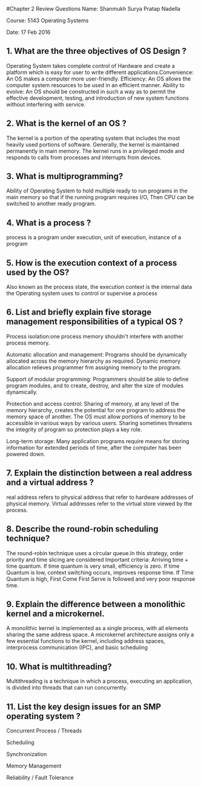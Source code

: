 #Chapter 2 Review Questions
Name: Shanmukh Surya Pratap Nadella

Course: 5143 Operating Systems

Date: 17 Feb 2016

## 1. What are the three objectives of OS Design ?
  
 Operating System takes complete control of Hardware and create a platform which is easy for user to write different applications.Convenience: An OS makes a computer more user-friendly.
Efficiency: An OS allows the computer system resources to be used in an efficient manner.
Ability to evolve: An OS should be constructed in such a way as to permit the effective development, testing, and introduction of new system functions without interfering with service.

## 2. What is the kernel of an OS ?

The kernel is a portion of the operating system that includes the most heavily used portions of software. Generally, the kernel is maintained permanently in main memory. The kernel runs in a privileged mode and responds to calls from processes and interrupts from devices.

## 3. What is multiprogramming?

Ability of Operating System to hold multiple ready to run programs in the main memory so that if the running program requires I/O, Then CPU can be switched to another ready program.

## 4. What is a process ?

process is a program under execution, unit of execution, instance of a program

## 5. How is the execution context of a process used by the OS?

Also known as the process state, the execution context is the internal data the Operating system uses to control or supervise a process

## 6. List and briefly explain five storage management responsibilities of a typical OS ?

Process isolation:one process memory shouldn't interfere with another process memory. 

Automatic allocation and management: Programs should be dynamically
allocated across the memory hierarchy as required.  Dynamic memory allocation relieves programmer frm assigning memory to the program.

Support of modular programming: Programmers should be able to define program
modules, and to create, destroy, and alter the size of modules dynamically.

Protection and access control: Sharing of memory, at any level of the memory
hierarchy, creates the potential for one program to address the memory space
of another. The OS must allow portions of memory to be accessible in various ways by
various users. Sharing sometimes threatens the integrity of program so protection plays a key role.

Long-term storage: Many application programs require means for storing
information for extended periods of time, after the computer has been
powered down.

## 7. Explain the distinction between a real address and a virtual address ?
real address refers to physical address that refer to hardware addresses of physical memory.
Virtual addresses refer to the virtual store viewed by the process.

## 8. Describe the round-robin scheduling technique?

The round-robin technique uses a circular queue.In this strategy, order priority and time slicing are considered
Important criteria: Arriving time + time quantum.
If time quantum is very small, efficiency is zero.
If time Quantum is low, context switching occurs, improves response time.
If Time Quantum is high, First Come First Serve is followed and very poor response time.


## 9. Explain the difference between a monolithic kernel and a microkernel.
A monolithic kernel is implemented as a single process, with
all elements sharing the same address space. A microkernel architecture assigns
only a few essential functions to the kernel, including address spaces, interprocess
communication (IPC), and basic scheduling

## 10. What is multithreading?
Multithreading is a technique in which a process, executing an application, is divided into threads that can run concurrently.

## 11. List the key design issues for an SMP operating system ?

Concurrent Process / Threads

Scheduling

Synchronization

Memory Management

Reliability / Fault Tolerance
